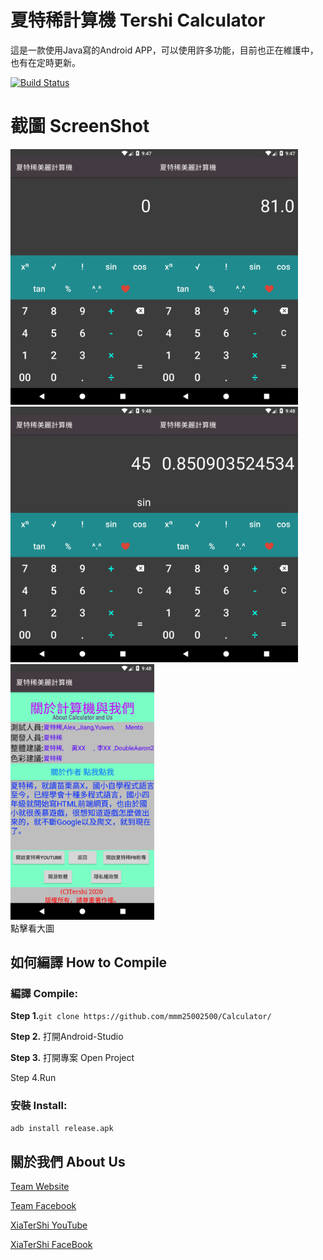 # 夏特稀計算機 Tershi Calculator

這是一款使用Java寫的Android APP，可以使用許多功能，目前也正在維護中，也有在定時更新。

[![Build Status](http://img.shields.io/travis/badges/badgerbadgerbadger.svg?style=flat-square)](https://travis-ci.org/badges/badgerbadgerbadger)

# 截圖 ScreenShot
<div>
<img src = "img/Screenshot_1595944065.png" width = "230" /><img src = "img/Screenshot_1595944074.png" width = "230" /><img src = "img/Screenshot_1595944091.png" width = "230" /><img src = "img/Screenshot_1595944093.png" width = "230" /><img src = "img/Screenshot_1595944097.png" width = "230" />
<div>
點擊看大圖<br>

## 如何編譯 How to Compile

### 編譯 Compile:

**Step 1.**``git clone https://github.com/mmm25002500/Calculator/   ``

**Step 2.** 打開Android-Studio

**Step 3.** 打開專案 Open Project

Step 4.Run

### 安裝 Install:

``adb install release.apk``

## 關於我們 About Us

[Team Website](www.tershi.ml)

[Team Facebook](https://www.facebook.com/shanling.team/)

[XiaTerShi YouTube](https://www.youtube.com/channel/UCPdpFDFOp3sPbZhRkaQVaQA)

[XiaTerShi FaceBook](https://www.facebook.com/Tershi25648)

